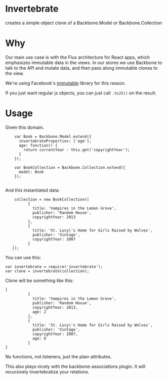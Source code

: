 # Invertebrate
creates a simple object clone of a Backbone.Model or Backbone.Collection

# Why
Our main use case is with the Flux architecture for React apps, which emphasizes immutable data in the views.  In our stores we use Backbone to talk to the API and mutate data, and then pass along immutable clones to the view.

We're using Facebook's [immutable](http://facebook.github.io/immutable-js/) library for this reason.

If you just want regular js objects, you can just call `.toJS()` on the result.

# Usage

Given this domain.

```
    var Book = Backbone.Model.extend({
      invertebrateProperties: ['age'],
      age: function() {
        return currentYear - this.get('copyrightYear');
      }
    });
    
    var BookCollection = Backbone.Collection.extend({
      model: Book
    });
    
```

And this instantiated data:

```
    collection = new BookCollection([
          {
            title: 'Vampires in the Lemon Grove',
            publisher: 'Random House',
            copyrightYear: 2013
          },
          {
            title: 'St. Lucy\'s Home for Girls Raised by Wolves',
            publisher: 'Vintage',
            copyrightYear: 2007
          }
   ]);
```

You can use this:

```
var invertebrate = require('invertebrate');
var clone = invertebrate(collection);
```

Clone will be something like this:

```
[
          {
            title: 'Vampires in the Lemon Grove',
            publisher: 'Random House',
            copyrightYear: 2013,
            age: 2
          },
          {
            title: 'St. Lucy\'s Home for Girls Raised by Wolves',
            publisher: 'Vintage',
            copyrightYear: 2007,
            age: 8
          }
]
```

No functions, not listeners, just the plain attributes.

This also plays nicely with the backbone-associations plugin.  It will recursively invertebratize your relations. 


